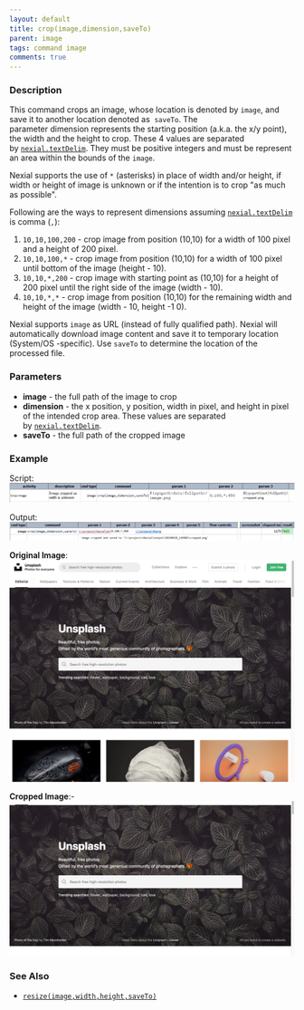 ```yaml
---
layout: default
title: crop(image,dimension,saveTo)
parent: image
tags: command image
comments: true
---
```



### Description
This command crops an image, whose location is denoted by `image`, and save it to another location denoted as 
`saveTo`. The parameter dimension represents the starting position (a.k.a. the x/y point), the width and the height to 
crop. These 4 values are separated by [`nexial.textDelim`](../../systemvars/index#nexial.textDelim). They must be 
positive integers and must be represent an area within the bounds of the `image`.

Nexial supports the use of `*` (asterisks) in place of width and/or height, if width or height of image is unknown or 
if the intention is to crop "as much as possible".

Following are the ways to represent dimensions assuming [`nexial.textDelim`](../../systemvars/index#nexial.textDelim) 
is comma (`,`):
1. `10,10,100,200` - crop image from position (10,10) for a width of 100 pixel and a height of 200 pixel.
2. `10,10,100,*` - crop image from position (10,10) for a width of 100 pixel until bottom of the image (height - 10). 
3. `10,10,*,200` - crop image with starting point as (10,10) for a height of 200 pixel until the right side of the 
   image (width - 10).
4. `10,10,*,*` - crop image from position (10,10) for the remaining width and height of the image (width - 10, 
   height -1 0). 

Nexial supports `image` as URL (instead of fully qualified path). Nexial will automatically download image content and 
save it to temporary location (System/OS -specific). Use `saveTo` to determine the location of the processed file.


### Parameters
- **image** - the full path of the image to crop
- **dimension** - the x position, y position, width in pixel, and height in pixel of the intended crop area. 
  These values are separated by [`nexial.textDelim`](../../systemvars/index#nexial.textDelim).
- **saveTo** - the full path of the cropped image


### Example
Script:<br/>
![SCRIPT](image/crop_01.png)

Output:<br/>
![output](image/crop_02.png)

**Original Image**:<br/>
<img src="image/crop_03.png" style="border-radius:unset;box-shadow:none"/>
<br/>

**Cropped Image**:-<br>
<img src="image/crop_04.png" style="border-radius:unset;box-shadow:none"/>
<br/>


### See Also
- [`resize(image,width,height,saveTo)`](resize(image,width,height,saveTo))
